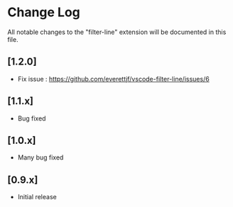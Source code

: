 # Change Log
All notable changes to the "filter-line" extension will be documented in this file.

## [1.2.0]
- Fix issue : https://github.com/everettjf/vscode-filter-line/issues/6

## [1.1.x]
- Bug fixed

## [1.0.x]
- Many bug fixed

## [0.9.x]
- Initial release